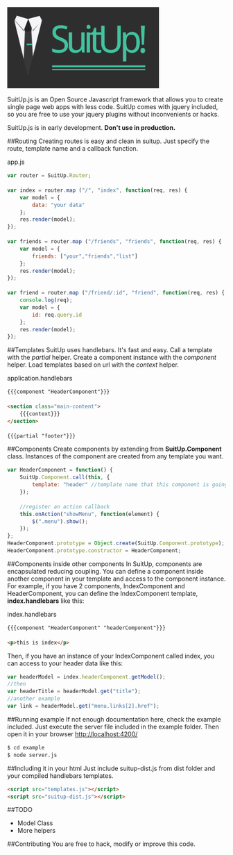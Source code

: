 <img src="https://github.com/erasmo-marin/suitup/blob/master/example/img/logo-small.png" width="350">

SuitUp.js is an Open Source Javascript framework that allows you to create single page web apps with less code. SuitUp comes with jquery included, so you are free to use your jquery plugins without inconvenients or hacks.

SuitUp.js is in early development. **Don't use in production.**

##Routing
Creating routes is easy and clean in suitup. Just specify the route, template name and a callback function.

app.js
```js
var router = SuitUp.Router;

var index = router.map ("/", "index", function(req, res) {
    var model = {
        data: "your data"
    };
    res.render(model);
});

var friends = router.map ("/friends", "friends", function(req, res) {
    var model = {
        friends: ["your","friends","list"] 
    };
    res.render(model);
});

var friend = router.map ("/friend/:id", "friend", function(req, res) {
    console.log(req);
    var model = {
        id: req.query.id
    };
    res.render(model);
});
```

##Templates
SuitUp uses handlebars. It's fast and easy. Call a template with the *partial* helper. Create a component instance with the *component* helper. Load templates based on url with the *context* helper.

application.handlebars
```html
{{{component "HeaderComponent"}}}

<section class="main-content">
    {{{context}}}
</section>

{{{partial "footer"}}}
```

##Components
Create components by extending from **SuitUp.Component** class. Instances of the component are created from any template you want.

```js
var HeaderComponent = function() {
    SuitUp.Component.call(this, {
        template: "header" //template name that this component is going to use
    });
    
    //register an action callback
    this.onAction("showMenu", function(element) {
        $(".menu").show();
    });
};
HeaderComponent.prototype = Object.create(SuitUp.Component.prototype);
HeaderComponent.prototype.constructor = HeaderComponent;
```

##Components inside other components
In SuitUp, components are encapsulated reducing coupling. You can define a component inside another component in your template and access to the component instance. For example, if you have 2 components, IndexComponent and HeaderComponent, you can define the IndexComponent template, **index.handlebars** like this:

index.handlebars
```html
{{{component "HeaderComponent" "headerComponent"}}}

<p>this is index</p>
```

Then, if you have an instance of your IndexComponent called index, you can access to your header data like this:

```js
var headerModel = index.headerComponent.getModel();
//then
var headerTitle = headerModel.get("title");
//another example
var link = headerModel.get("menu.links[2].href");
```

##Running example
If not enough documentation here, check the example included. Just execute the server file included in the example folder. Then open it in your browser [http://localhost:4200/](http://localhost:4200/)
```sh
$ cd example
$ node server.js
```

##Including it in your html
Just include suitup-dist.js from dist folder and your compiled handlebars templates.
```html
<script src="templates.js"></script>
<script src="suitup-dist.js"></script>
```

##TODO
- Model Class
- More helpers

##Contributing
You are free to hack, modify or improve this code.
